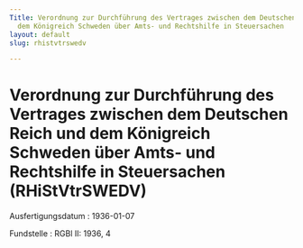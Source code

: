 ```yaml
---
Title: Verordnung zur Durchführung des Vertrages zwischen dem Deutschen Reich und
  dem Königreich Schweden über Amts- und Rechtshilfe in Steuersachen
layout: default
slug: rhistvtrswedv

---
```


# Verordnung zur Durchführung des Vertrages zwischen dem Deutschen Reich und dem Königreich Schweden über Amts- und Rechtshilfe in Steuersachen (RHiStVtrSWEDV)

Ausfertigungsdatum
:   1936-01-07

Fundstelle
:   RGBl II: 1936, 4

